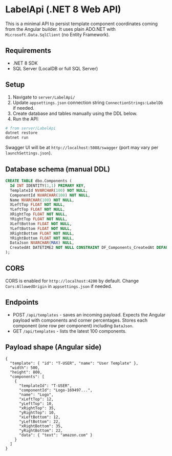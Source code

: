 # LabelApi (.NET 8 Web API)

This is a minimal API to persist template component coordinates coming from the Angular builder. It uses plain ADO.NET with `Microsoft.Data.SqlClient` (no Entity Framework).

## Requirements
- .NET 8 SDK
- SQL Server (LocalDB or full SQL Server)

## Setup
1. Navigate to `server/LabelApi/`
2. Update `appsettings.json` connection string `ConnectionStrings:LabelDb` if needed.
3. Create database and tables manually using the DDL below.
4. Run the API:

```bash
# from server/LabelApi
dotnet restore
dotnet run
```

Swagger UI will be at `http://localhost:5088/swagger` (port may vary per `launchSettings.json`).

## Database schema (manual DDL)
```sql
CREATE TABLE dbo.Components (
  Id INT IDENTITY(1,1) PRIMARY KEY,
  TemplateId NVARCHAR(100) NOT NULL,
  ComponentId NVARCHAR(100) NOT NULL,
  Name NVARCHAR(100) NOT NULL,
  XLeftTop FLOAT NOT NULL,
  YLeftTop FLOAT NOT NULL,
  XRightTop FLOAT NOT NULL,
  YRightTop FLOAT NOT NULL,
  XLeftBottom FLOAT NOT NULL,
  YLeftBottom FLOAT NOT NULL,
  XRightBottom FLOAT NOT NULL,
  YRightBottom FLOAT NOT NULL,
  DataJson NVARCHAR(MAX) NULL,
  CreatedAt DATETIME2 NOT NULL CONSTRAINT DF_Components_CreatedAt DEFAULT SYSUTCDATETIME()
);
```

## CORS
CORS is enabled for `http://localhost:4200` by default. Change `Cors:AllowedOrigin` in `appsettings.json` if needed.

## Endpoints
- POST `/api/templates` - saves an incoming payload. Expects the Angular payload with components and corner percentages. Stores each component (one row per component) including `DataJson`.
- GET `/api/templates` - lists the latest 100 components.

## Payload shape (Angular side)
```
{
  "template": { "id": "T-USER", "name": "User Template" },
  "width": 500,
  "height": 800,
  "components": [
    {
      "templateId": "T-USER",
      "componentId": "Logo-169497...",
      "name": "Logo",
      "xLeftTop": 12,
      "yLeftTop": 10,
      "xRightTop": 35,
      "yRightTop": 10,
      "xLeftBottom": 12,
      "yLeftBottom": 22,
      "xRightBottom": 35,
      "yRightBottom": 22,
      "data": { "text": "amazon.com" }
    }
  ]
}
```

